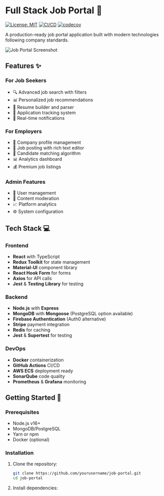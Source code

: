 # Full Stack Job Portal 🚀

[![License: MIT](https://img.shields.io/badge/License-MIT-yellow.svg)](https://opensource.org/licenses/MIT)
[![CI/CD](https://github.com/yourusername/job-portal-faang/actions/workflows/main.yml/badge.svg)](https://github.com/yourusername/job-portal-faang/actions)
[![codecov](https://codecov.io/gh/yourusername/job-portal-faang/branch/main/graph/badge.svg)](https://codecov.io/gh/yourusername/job-portal-faang)

A production-ready job portal application built with modern technologies following company standards.

![Job Portal Screenshot](./screenshot.png)

## Features ✨

### For Job Seekers
- 🔍 Advanced job search with filters
- 📊 Personalized job recommendations
- 📝 Resume builder and parser
- 📅 Application tracking system
- 🔔 Real-time notifications

### For Employers
- 🏢 Company profile management
- 📌 Job posting with rich text editor
- 🎯 Candidate matching algorithm
- 📊 Analytics dashboard
- 💰 Premium job listings

### Admin Features
- 👥 User management
- 📝 Content moderation
- 📈 Platform analytics
- ⚙️ System configuration

## Tech Stack 💻

### Frontend
- **React** with TypeScript
- **Redux Toolkit** for state management
- **Material-UI** component library
- **React Hook Form** for forms
- **Axios** for API calls
- **Jest** & **Testing Library** for testing

### Backend
- **Node.js** with **Express**
- **MongoDB** with **Mongoose** (PostgreSQL option available)
- **Firebase Authentication** (Auth0 alternative)
- **Stripe** payment integration
- **Redis** for caching
- **Jest** & **Supertest** for testing

### DevOps
- **Docker** containerization
- **GitHub Actions** CI/CD
- **AWS ECS** deployment ready
- **SonarQube** code quality
- **Prometheus** & **Grafana** monitoring

## Getting Started 🏁

### Prerequisites
- Node.js v16+
- MongoDB/PostgreSQL
- Yarn or npm
- Docker (optional)

### Installation

1. Clone the repository:
   ```bash
   git clone https://github.com/yourusername/job-portal.git
   cd job-portal

2. Install dependencies:
